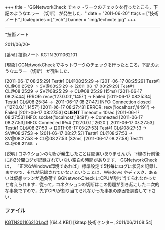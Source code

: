 ﻿+++
title = "GGNetworkCheck でネットワークのチェックを行ったところ，下記のようなエラー （切断） が発生した．"
date = "2011-06-20"
ttags = ["技術ノート"]
tcategories = ["tech"]
banner = "img/technote.jpg"
+++

-----------------------------------------------------------------------------------------------------------------------------

*技術ノート

2011/06/20*


[番号]
技術ノート KGTN 2011062101

[現象]
GGNetworkCheck
でネットワークのチェックを行ったところ，下記のようなエラー （切断）
が発生した．

[2011-06-17 08:25:29] Test#1 CL@08:25:29 ->
[2011-06-17 08:25:29] Test#1 CL@08:25:29 -> SV@08:25:29 ->
[2011-06-17 08:25:29] Test#1 CL@08:25:29 -> SV@08:25:29 ->
CL@08:25:29 (15ms)
[2011-06-17 08:25:44] ERROR: recv('127.0.0.1','1457') -> Failed
[2011-06-17 08:25:34] Test#1 CL@08:25:34 ->
[2011-06-17 08:27:47] INFO: Connection closed
('127.0.0.1','1457')
[2011-06-17 08:27:48] ERROR: recv('localhost','8491') -> Failed
[2011-06-17 08:27:53] **CLIENT** Timeout = 10sec
[2011-06-17 08:27:53] INFO: socket('localhost','8491') ->
Connected
[2011-06-17 08:27:53] INFO: Connected IPv4 ('127.0.0.1','2620')
[2011-06-17 08:27:53] Test#1 CL@08:27:53 ->
[2011-06-17 08:27:53] Test#1 CL@08:27:53 -> SV@08:27:53 ->
[2011-06-17 08:27:53] Test#1 CL@08:27:53 -> SV@08:27:53 ->
CL@08:27:53 (32ms)
[2011-06-17 08:27:58] Test#1 CL@08:27:58 ->

[説明]
コネクションの切断が発生したことは間違いありませんが，下線の行前後に約2分間ログが記録されていない空白の時間があります．
GGNetworkCheck は， 「正常なWindows環境であれば」
標準設定で5秒毎にログに状況を記録しますので，それが記録されていないということは，Windows
やディスク，あるいは仮想マシンが過負荷で GGNetworkCheck
にCPUが割り当てられなかったと考えられます．従って，コネクションの切断はこの問題が引き起こした二次的な事象ですので，先ずCPUが割り当てられなかった事象の原因を調査して下さい．


### ファイル

 
 


[KGTN2011062101.pdf](http://techreport.kitasp.net/attachments/download/576/KGTN2011062101.pdf)
 [(64.4 KB)] [kitasp 技術センター, 2011/06/21
08:54]


 


 

